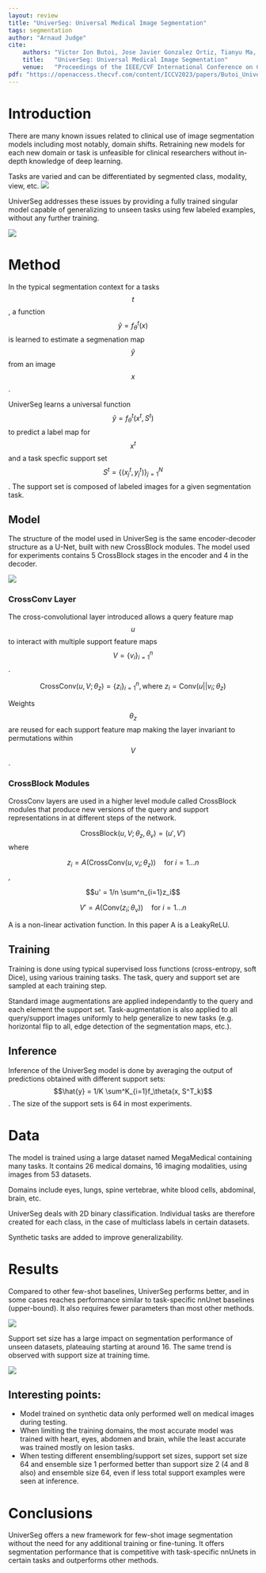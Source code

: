 ```yaml
---
layout: review
title: "UniverSeg: Universal Medical Image Segmentation"
tags: segmentation
author: "Arnaud Judge"
cite:
    authors: "Victor Ion Butoi, Jose Javier Gonzalez Ortiz, Tianyu Ma, Mert R. Sabuncu, John Guttag, Adrian V. Dalca"
    title:   "UniverSeg: Universal Medical Image Segmentation"
    venue:   "Proceedings of the IEEE/CVF International Conference on Computer Vision (ICCV)"
pdf: "https://openaccess.thecvf.com/content/ICCV2023/papers/Butoi_UniverSeg_Universal_Medical_Image_Segmentation_ICCV_2023_paper.pdf"
---
```



# Introduction

There are many known issues related to clinical use of image segmentation models including most notably, domain shifts. Retraining new models for each new domain or task is unfeasible for clinical researchers without in-depth knowledge of deep learning.

Tasks are varied and can be differentiated by segmented class, modality, view, etc.
![](/article/images/universeg/tasks.jpg)

UniverSeg addresses these issues by providing a fully trained singular model capable of generalizing to unseen tasks using few labeled examples, without any further training.

![](/article/images/universeg/global_method.jpg)

# Method

In the typical segmentation context for a tasks $$t$$, a function $$\hat{y} = f^t_\theta(x)$$ is learned to estimate a segmenation map $$\hat{y}$$ from an image $$x$$.

UniverSeg learns a universal function $$\hat{y} = f^t_\theta(x^t, S^t)$$ to predict a label map for $$x^t$$ and a task specfic support set $$S^t=\{(x^t_j, y^t_j)\}^N_{j=1}$$. The support set is composed of labeled images for a given segmentation task.

## Model

The structure of the model used in UniverSeg is the same encoder-decoder structure as a U-Net, built with new CrossBlock modules. The model used for experiments contains 5 CrossBlock stages in the encoder and 4 in the decoder.

![](/article/images/universeg/model_architecture.jpg)

### CrossConv Layer

The cross-convolutional layer introduced allows a query feature map $$u$$ to interact with multiple support feature maps $$V = \{v_i\}^n_{i=1}$$.

$$\text{CrossConv}(u, V; \theta_z) = \{z_i\}^n_{i=1}, \text{where} \ z_i = \text{Conv}(u||v_i; \theta_z)$$

Weights $$\theta_z$$ are reused for each support feature map making the layer invariant to permutations within $$V$$.

### CrossBlock Modules

CrossConv layers are used in a higher level module called CrossBlock modules that produce new versions of the query and support representations in at different steps of the network.

$$\text{CrossBlock}(u, V; \theta_z, \theta_v) = (u', V')$$ where

$$z_i = A(\text{CrossConv}(u, v_i; \theta_z)) \quad \text{for} \ i = 1...n$$, 

$$u' = 1/n \sum^n_{i=1}z_i$$

$$V' = A(\text{Conv}(z_i; \theta_v))  \quad \text{for} \ i = 1...n$$

A is a non-linear activation function. In this paper A is a LeakyReLU.

## Training

Training is done using typical supervised loss functions (cross-entropy, soft Dice), using various training tasks. The task, query and support set are sampled at each training step.

Standard image augmentations are applied independantly to the query and each element the support set. Task-augmentation is also applied to all query/support images uniformly to help generalize to new tasks (e.g. horizontal flip to all, edge detection of the segmentation maps, etc.).

## Inference

Inference of the UniverSeg model is done by averaging the output of predictions obtained with different support sets: $$\hat{y} = 1/K \sum^K_{i=1}f_\theta(x, S^T_k)$$. The size of the support sets is 64 in most experiments.

# Data
The model is trained using a large dataset named MegaMedical containing many tasks. It contains 26 medical domains, 16 imaging modalities, using images from 53 datasets.

Domains include eyes, lungs, spine vertebrae, white blood cells, abdominal, brain, etc.

UniverSeg deals with 2D binary classification. Individual tasks are therefore created for each class, in the case of multiclass labels in certain datasets. 

Synthetic tasks are added to improve generalizability.

# Results

Compared to other few-shot baselines, UniverSeg performs better, and in some cases reaches performance similar to task-specific nnUnet baselines (upper-bound). It also requires fewer parameters than most other methods.

![](/article/images/universeg/results.jpg)

Support set size has a large impact on segmentation performance of unseen datasets, plateauing starting at around 16. The same trend is observed with support size at training time.

![](/article/images/universeg/support_set_size.jpg)

## Interesting points:

- Model trained on synthetic data only performed well on medical images during testing.
- When limiting the training domains, the most accurate model was trained with heart, eyes, abdomen and brain, while the least accurate was trained mostly on lesion tasks.
- When testing different ensembling/support set sizes, support set size 64 and ensemble size 1 performed better than support size 2 (4 and 8 also) and ensemble size 64, even if less total support examples were seen at inference.


# Conclusions

UniverSeg offers a new framework for few-shot image segmentation without the need for any additional training or fine-tuning. It offers segmentation performance that is competitive with task-specific nnUnets in certain tasks and outperforms other methods.